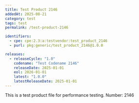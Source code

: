 ```yaml
---
title: Test Product 2146
addedAt: 2025-08-21
category: test
tags: test
permalink: /test-product-2146

identifiers:
  - cpe: cpe:2.3:a:testvendor:test_product_2146
  - purl: pkg:generic/test_product_2146@1.0.0

releases:
  - releaseCycle: "1.0"
    codename: "Test Codename 2146"
    releaseDate: 2025-01-01
    eol: 2026-01-01
    latest: "1.0.0"
    latestReleaseDate: 2025-01-01
---
```


This is a test product file for performance testing. Number: 2146

